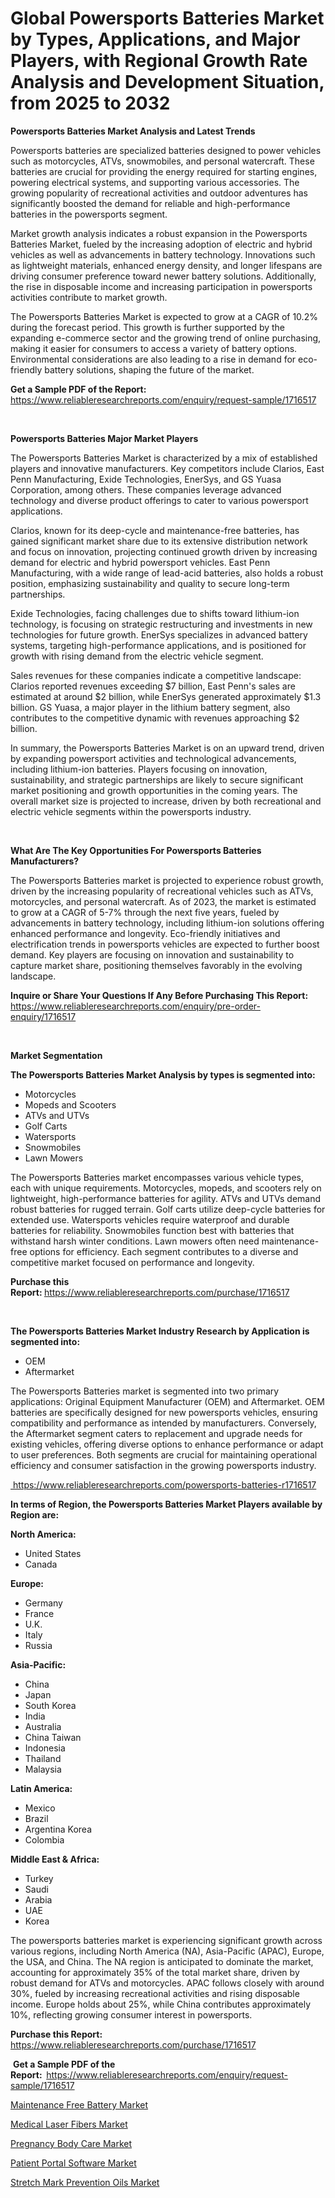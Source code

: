 <p><h1>Global Powersports Batteries Market by Types, Applications, and Major Players, with Regional Growth Rate Analysis and Development Situation, from 2025 to 2032</h1></p><p><strong>Powersports Batteries Market Analysis and Latest Trends</strong></p>
<p><p>Powersports batteries are specialized batteries designed to power vehicles such as motorcycles, ATVs, snowmobiles, and personal watercraft. These batteries are crucial for providing the energy required for starting engines, powering electrical systems, and supporting various accessories. The growing popularity of recreational activities and outdoor adventures has significantly boosted the demand for reliable and high-performance batteries in the powersports segment.</p><p>Market growth analysis indicates a robust expansion in the Powersports Batteries Market, fueled by the increasing adoption of electric and hybrid vehicles as well as advancements in battery technology. Innovations such as lightweight materials, enhanced energy density, and longer lifespans are driving consumer preference toward newer battery solutions. Additionally, the rise in disposable income and increasing participation in powersports activities contribute to market growth. </p><p>The Powersports Batteries Market is expected to grow at a CAGR of 10.2% during the forecast period. This growth is further supported by the expanding e-commerce sector and the growing trend of online purchasing, making it easier for consumers to access a variety of battery options. Environmental considerations are also leading to a rise in demand for eco-friendly battery solutions, shaping the future of the market.</p></p>
<p><strong>Get a Sample PDF of the Report:&nbsp;</strong> <a href="https://www.reliableresearchreports.com/enquiry/request-sample/1716517?utm_campaign=7&utm_medium=2&utm_source=Github&utm_content=ia&utm_term=12012025&utm_id=powersports-batteries">https://www.reliableresearchreports.com/enquiry/request-sample/1716517</a></p>
<p>&nbsp;</p>
<p><strong>Powersports Batteries Major Market Players</strong></p>
<p><p>The Powersports Batteries Market is characterized by a mix of established players and innovative manufacturers. Key competitors include Clarios, East Penn Manufacturing, Exide Technologies, EnerSys, and GS Yuasa Corporation, among others. These companies leverage advanced technology and diverse product offerings to cater to various powersport applications.</p><p>Clarios, known for its deep-cycle and maintenance-free batteries, has gained significant market share due to its extensive distribution network and focus on innovation, projecting continued growth driven by increasing demand for electric and hybrid powersport vehicles. East Penn Manufacturing, with a wide range of lead-acid batteries, also holds a robust position, emphasizing sustainability and quality to secure long-term partnerships.</p><p>Exide Technologies, facing challenges due to shifts toward lithium-ion technology, is focusing on strategic restructuring and investments in new technologies for future growth. EnerSys specializes in advanced battery systems, targeting high-performance applications, and is positioned for growth with rising demand from the electric vehicle segment.</p><p>Sales revenues for these companies indicate a competitive landscape: Clarios reported revenues exceeding $7 billion, East Penn's sales are estimated at around $2 billion, while EnerSys generated approximately $1.3 billion. GS Yuasa, a major player in the lithium battery segment, also contributes to the competitive dynamic with revenues approaching $2 billion.</p><p>In summary, the Powersports Batteries Market is on an upward trend, driven by expanding powersport activities and technological advancements, including lithium-ion batteries. Players focusing on innovation, sustainability, and strategic partnerships are likely to secure significant market positioning and growth opportunities in the coming years. The overall market size is projected to increase, driven by both recreational and electric vehicle segments within the powersports industry.</p></p>
<p>&nbsp;</p>
<p><strong>What Are The Key Opportunities For Powersports Batteries Manufacturers?</strong></p>
<p><p>The Powersports Batteries market is projected to experience robust growth, driven by the increasing popularity of recreational vehicles such as ATVs, motorcycles, and personal watercraft. As of 2023, the market is estimated to grow at a CAGR of 5-7% through the next five years, fueled by advancements in battery technology, including lithium-ion solutions offering enhanced performance and longevity. Eco-friendly initiatives and electrification trends in powersports vehicles are expected to further boost demand. Key players are focusing on innovation and sustainability to capture market share, positioning themselves favorably in the evolving landscape.</p></p>
<p><strong>Inquire or Share Your Questions If Any Before Purchasing This Report:</strong> <a href="https://www.reliableresearchreports.com/enquiry/pre-order-enquiry/1716517?utm_campaign=7&utm_medium=2&utm_source=Github&utm_content=ia&utm_term=12012025&utm_id=powersports-batteries">https://www.reliableresearchreports.com/enquiry/pre-order-enquiry/1716517</a></p>
<p>&nbsp;</p>
<p><strong>Market Segmentation</strong></p>
<p><strong>The Powersports Batteries Market Analysis by types is segmented into:</strong></p>
<p><ul><li>Motorcycles</li><li>Mopeds and Scooters</li><li>ATVs and UTVs</li><li>Golf Carts</li><li>Watersports</li><li>Snowmobiles</li><li>Lawn Mowers</li></ul></p>
<p><p>The Powersports Batteries market encompasses various vehicle types, each with unique requirements. Motorcycles, mopeds, and scooters rely on lightweight, high-performance batteries for agility. ATVs and UTVs demand robust batteries for rugged terrain. Golf carts utilize deep-cycle batteries for extended use. Watersports vehicles require waterproof and durable batteries for reliability. Snowmobiles function best with batteries that withstand harsh winter conditions. Lawn mowers often need maintenance-free options for efficiency. Each segment contributes to a diverse and competitive market focused on performance and longevity.</p></p>
<p><strong>Purchase this Report:&nbsp;</strong><a href="https://www.reliableresearchreports.com/purchase/1716517?utm_campaign=7&utm_medium=2&utm_source=Github&utm_content=ia&utm_term=12012025&utm_id=powersports-batteries">https://www.reliableresearchreports.com/purchase/1716517</a></p>
<p>&nbsp;</p>
<p><strong>The Powersports Batteries Market Industry Research by Application is segmented into:</strong></p>
<p><ul><li>OEM</li><li>Aftermarket</li></ul></p>
<p><p>The Powersports Batteries market is segmented into two primary applications: Original Equipment Manufacturer (OEM) and Aftermarket. OEM batteries are specifically designed for new powersports vehicles, ensuring compatibility and performance as intended by manufacturers. Conversely, the Aftermarket segment caters to replacement and upgrade needs for existing vehicles, offering diverse options to enhance performance or adapt to user preferences. Both segments are crucial for maintaining operational efficiency and consumer satisfaction in the growing powersports industry.</p></p>
<p><a href="https://www.reliableresearchreports.com/powersports-batteries-r1716517?utm_campaign=7&utm_medium=2&utm_source=Github&utm_content=ia&utm_term=12012025&utm_id=powersports-batteries">&nbsp;https://www.reliableresearchreports.com/powersports-batteries-r1716517</a></p>
<p><strong>In terms of Region, the Powersports Batteries Market Players available by Region are:</strong></p>
<p>
    <p> <strong> North America: </strong>
        <ul>
            <li>United States</li>
            <li>Canada</li>
        </ul>
        </p> 
    <p> <strong> Europe: </strong>
        <ul>
            <li>Germany</li>
            <li>France</li>
            <li>U.K.</li>
            <li>Italy</li>
            <li>Russia</li>
        </ul>
        </p> 
    <p> <strong> Asia-Pacific: </strong>
        <ul>
            <li>China</li>
            <li>Japan</li>
            <li>South Korea</li>
            <li>India</li>
            <li>Australia</li>
            <li>China Taiwan</li>
            <li>Indonesia</li>
            <li>Thailand</li>
            <li>Malaysia</li>
        </ul>
        </p> 
    <p> <strong> Latin America: </strong>
        <ul>
            <li>Mexico</li>
            <li>Brazil</li>
            <li>Argentina Korea</li>
            <li>Colombia</li>
        </ul>
        </p> 
    <p> <strong> Middle East & Africa: </strong>
        <ul>
            <li>Turkey</li>
            <li>Saudi</li>
            <li>Arabia</li>
            <li>UAE</li>
            <li>Korea</li>
        </ul>
    </p>
    </p>
<p><p>The powersports batteries market is experiencing significant growth across various regions, including North America (NA), Asia-Pacific (APAC), Europe, the USA, and China. The NA region is anticipated to dominate the market, accounting for approximately 35% of the total market share, driven by robust demand for ATVs and motorcycles. APAC follows closely with around 30%, fueled by increasing recreational activities and rising disposable income. Europe holds about 25%, while China contributes approximately 10%, reflecting growing consumer interest in powersports.</p></p>
<p><strong>Purchase this Report: </strong><a href="https://www.reliableresearchreports.com/purchase/1716517?utm_campaign=7&utm_medium=2&utm_source=Github&utm_content=ia&utm_term=12012025&utm_id=powersports-batteries">https://www.reliableresearchreports.com/purchase/1716517</a></p>
<p>&nbsp;<strong>Get a Sample PDF of the Report:&nbsp;&nbsp;</strong><a href="https://www.reliableresearchreports.com/enquiry/request-sample/1716517?utm_campaign=7&utm_medium=2&utm_source=Github&utm_content=ia&utm_term=12012025&utm_id=powersports-batteries">https://www.reliableresearchreports.com/enquiry/request-sample/1716517</a></p>
<p><strong></strong></p>
<p><p><a href="https://github.com/chungwimbu4/Market-Research-Report-List-1/blob/main/maintenance-free-battery-market.md?utm_campaign=7&utm_medium=2&utm_source=Github&utm_content=ia&utm_term=12012025&utm_id=powersports-batteries">Maintenance Free Battery Market</a></p><p><a href="https://github.com/ilonaenterline65/Market-Research-Report-List-1/blob/main/medical-laser-fibers-market.md?utm_campaign=7&utm_medium=2&utm_source=Github&utm_content=ia&utm_term=12012025&utm_id=powersports-batteries">Medical Laser Fibers Market</a></p><p><a href="https://github.com/gullattedenna/Market-Research-Report-List-1/blob/main/pregnancy-body-care-market.md?utm_campaign=7&utm_medium=2&utm_source=Github&utm_content=ia&utm_term=12012025&utm_id=powersports-batteries">Pregnancy Body Care Market</a></p><p><a href="https://github.com/bmorecock/Market-Research-Report-List-5/blob/main/patient-portal-software-market.md?utm_campaign=7&utm_medium=2&utm_source=Github&utm_content=ia&utm_term=12012025&utm_id=powersports-batteries">Patient Portal Software Market</a></p><p><a href="https://github.com/AshrafKhan865/Market-Research-Report-List-1/blob/main/stretch-mark-prevention-oils-market.md?utm_campaign=7&utm_medium=2&utm_source=Github&utm_content=ia&utm_term=12012025&utm_id=powersports-batteries">Stretch Mark Prevention Oils Market</a></p></p>